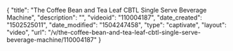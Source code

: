 {
    "title": "The Coffee Bean and Tea Leaf CBTL Single Serve Beverage Machine",
    "description": "",
    "videoid": "110004187",
    "date_created": "1502525011",
    "date_modified": "1504247458",
    "type": "captivate",
    "layout": "video",
    "url": "\/v\/the-coffee-bean-and-tea-leaf-cbtl-single-serve-beverage-machine\/110004187"
}
